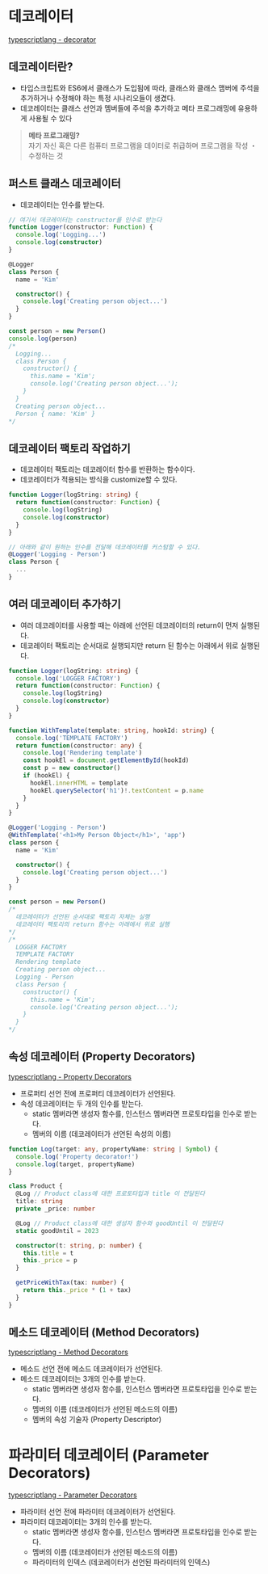 # 데코레이터

[typescriptlang - decorator](https://www.typescriptlang.org/docs/handbook/decorators.html)

## 데코레이터란?
- 타입스크립트와 ES6에서 클래스가 도입됨에 따라, 클래스와 클래스 맴버에 주석을 추가하거나 수정해야 하는 특정 시나리오들이 생겼다.
- 데코레이터는 클래스 선언과 멤버들에 주석을 추가하고 메타 프로그래밍에 유용하게 사용될 수 있다

> **메타 프로그래밍?**<br/>
자기 자신 혹은 다른 컴퓨터 프로그램을 데이터로 취급하며 프로그램을 작성 ・ 수정하는 것

## 퍼스트 클래스 데코레이터
- 데코레이터는 인수를 받는다.

```typescript
// 여기서 데코레이터는 constructor를 인수로 받는다
function Logger(constructor: Function) {
  console.log('Logging...')
  console.log(constructor)
}

@Logger
class Person {
  name = 'Kim'

  constructor() {
    console.log('Creating person object...')
  }
}

const person = new Person()
console.log(person)
/*
  Logging...
  class Person {
    constructor() {
      this.name = 'Kim';
      console.log('Creating person object...');
    }
  }
  Creating person object...
  Person { name: 'Kim' }
*/
```

## 데코레이터 팩토리 작업하기
- 데코레이터 팩토리는 데코레이터 함수를 반환하는 함수이다.
- 데코레이터가 적용되는 방식을 customize할 수 있다.

```typescript
function Logger(logString: string) {
  return function(constructor: Function) {
    console.log(logString)
    console.log(constructor)
  }
}

// 아래와 같이 원하는 인수를 전달해 데코레이터를 커스텀할 수 있다.
@Logger('Logging - Person')
class Person {
  ...
}
```

## 여러 데코레이터 추가하기
- 여러 데코레이터를 사용할 때는 아래에 선언된 데코레이터의 return이 먼저 실행된다.
- 데코레이터 팩토리는 순서대로 실행되지만 return 된 함수는 아래에서 위로 실행된다.

```typescript
function Logger(logString: string) {
  console.log('LOGGER FACTORY')
  return function(constructor: Function) {
    console.log(logString)
    console.log(constructor)
  }
}

function WithTemplate(template: string, hookId: string) {
  console.log('TEMPLATE FACTORY')
  return function(constructor: any) {
    console.log('Rendering template')
    const hookEl = document.getElementById(hookId)
    const p = new constructor()
    if (hookEl) {
      hookEl.innerHTML = template
      hookEl.querySelector('h1')!.textContent = p.name
    }
  }
}

@Logger('Logging - Person')
@WithTemplate('<h1>My Person Object</h1>', 'app')
class person {
  name = 'Kim'

  constructor() {
    console.log('Creating person object...')
  }
}

const person = new Person()
/*
  데코레이터가 선언된 순서대로 팩토리 자체는 실행
  데코레이터 팩토리의 return 함수는 아래에서 위로 실행
*/
/*
  LOGGER FACTORY
  TEMPLATE FACTORY
  Rendering template
  Creating person object...
  Logging - Person
  class Person {
    constructor() {
      this.name = 'Kim';
      console.log('Creating person object...');
    }
  }
*/
```

## 속성 데코레이터 (Property Decorators)
[typescriptlang - Property Decorators](https://www.typescriptlang.org/docs/handbook/decorators.html#property-decorators)
- 프로퍼티 선언 전에 프로퍼티 데코레이터가 선언된다.
- 속성 데코레이터는 두 개의 인수를 받는다.
  - static 멤버라면 생성자 함수를, 인스턴스 멤버라면 프로토타입을 인수로 받는다.
  - 멤버의 이름 (데코레이터가 선언된 속성의 이름)

```typescript
function Log(target: any, propertyName: string | Symbol) {
  console.log('Property decorator!')
  console.log(target, propertyName)
}

class Product {
  @Log // Product class에 대한 프로토타입과 title 이 전달된다
  title: string
  private _price: number

  @Log // Product class에 대한 생성자 함수와 goodUntil 이 전달된다
  static goodUntil = 2023

  constructor(t: string, p: number) {
    this.title = t
    this._price = p
  }

  getPriceWithTax(tax: number) {
    return this._price * (1 + tax)
  }
}
```

## 메소드 데코레이터 (Method Decorators)
[typescriptlang - Method Decorators](https://www.typescriptlang.org/docs/handbook/decorators.html#method-decorators)

- 메소드 선언 전에 메소드 데코레이터가 선언된다.
- 메소드 데코레이터는 3개의 인수를 받는다.
  - static 멤버라면 생성자 함수를, 인스턴스 멤버라면 프로토타입을 인수로 받는다.
  - 멤버의 이름 (데코레이터가 선언된 메소드의 이름)
  - 멤버의 속성 기술자 (Property Descriptor)

# 파라미터 데코레이터 (Parameter Decorators)
[typescriptlang - Parameter Decorators](https://www.typescriptlang.org/docs/handbook/decorators.html#parameter-decorators)

- 파라미터 선언 전에 파라미터 데코레이터가 선언된다.
- 파라미터 데코레이터는 3개의 인수를 받는다.
  - static 멤버라면 생성자 함수를, 인스턴스 멤버라면 프로토타입을 인수로 받는다.
  - 멤버의 이름 (데코레이터가 선언된 메소드의 이름)
  - 파라미터의 인덱스 (데코레이터가 선언된 파라미터의 인덱스)